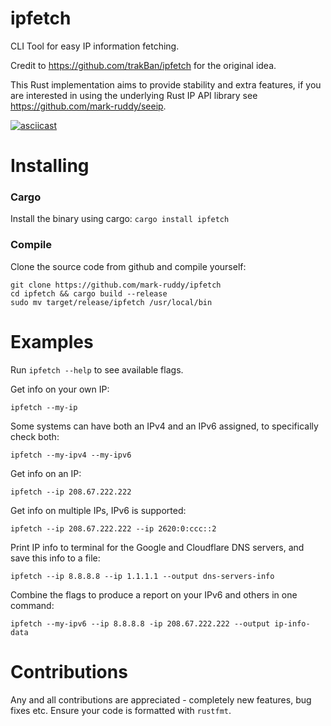 # ipfetch
CLI Tool for easy IP information fetching.  

Credit to https://github.com/trakBan/ipfetch for the original idea.  

This Rust implementation aims to provide stability and extra features, if you are interested in using the underlying Rust IP API library see https://github.com/mark-ruddy/seeip.

[![asciicast](https://asciinema.org/a/DJWnX7EL0MpBeL21yEUKlAqPo.svg)](https://asciinema.org/a/DJWnX7EL0MpBeL21yEUKlAqPo)

# Installing
### Cargo
Install the binary using cargo:
`cargo install ipfetch`

### Compile
Clone the source code from github and compile yourself:
```
git clone https://github.com/mark-ruddy/ipfetch
cd ipfetch && cargo build --release
sudo mv target/release/ipfetch /usr/local/bin
```

# Examples
Run `ipfetch --help` to see available flags.  

Get info on your own IP:
```
ipfetch --my-ip
```

Some systems can have both an IPv4 and an IPv6 assigned, to specifically check both:
```
ipfetch --my-ipv4 --my-ipv6
```

Get info on an IP:
```
ipfetch --ip 208.67.222.222
```

Get info on multiple IPs, IPv6 is supported:
```
ipfetch --ip 208.67.222.222 --ip 2620:0:ccc::2
```

Print IP info to terminal for the Google and Cloudflare DNS servers, and save this info to a file:
```
ipfetch --ip 8.8.8.8 --ip 1.1.1.1 --output dns-servers-info
```

Combine the flags to produce a report on your IPv6 and others in one command:
```
ipfetch --my-ipv6 --ip 8.8.8.8 -ip 208.67.222.222 --output ip-info-data
```

# Contributions
Any and all contributions are appreciated - completely new features, bug fixes etc. Ensure your code is formatted with `rustfmt`.  
